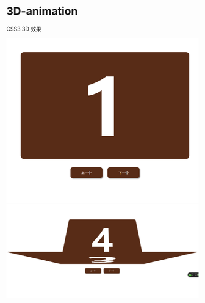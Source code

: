 # 3D-animation
CSS3 3D 效果

![image](https://github.com/txn513/3D-animation/blob/master/screenshots/1.png)
![image](https://github.com/txn513/3D-animation/blob/master/screenshots/2.png)
